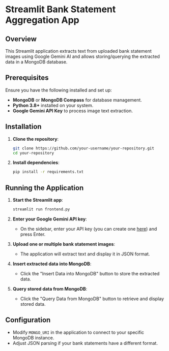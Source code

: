 # Streamlit Bank Statement Aggregation App

## Overview

This Streamlit application extracts text from uploaded bank statement images using Google Gemini AI and allows storing/querying the extracted data in a MongoDB database.

## Prerequisites

Ensure you have the following installed and set up:

-   **MongoDB** or **MongoDB Compass** for database management.
-   **Python 3.8+** installed on your system.
-   **Google Gemini API Key** to process image text extraction.

## Installation

1.  **Clone the repository**:
    
    ```sh
    git clone https://github.com/your-username/your-repository.git
    cd your-repository
    
    ```
    
2.  **Install dependencies**:
    
    ```sh
    pip install -r requirements.txt
    
    ```
    

## Running the Application

1.  **Start the Streamlit app**:
    
    ```sh
    streamlit run frontend.py
    
    ```
    
2.  **Enter your Google Gemini API key**:
    
    -   On the sidebar, enter your API key (you can create one [here](https://aistudio.google.com/apikey)) and press Enter.

3.  **Upload one or multiple bank statement images**:
    
    -   The application will extract text and display it in JSON format.
4.  **Insert extracted data into MongoDB**:
    
    -   Click the "Insert Data into MongoDB" button to store the extracted data.
5.  **Query stored data from MongoDB**:
    
    -   Click the "Query Data from MongoDB" button to retrieve and display stored data.

## Configuration

-   Modify `MONGO_URI` in the application to connect to your specific MongoDB instance.
-   Adjust JSON parsing if your bank statements have a different format.
